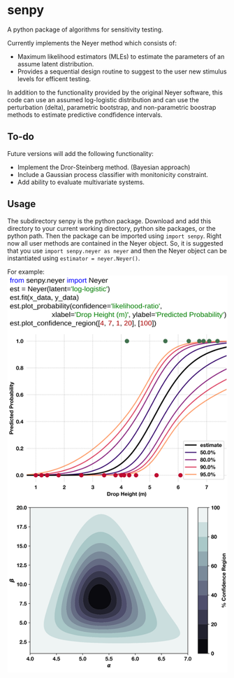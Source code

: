 # senpy
A python package of algorithms for sensitivity testing.

Currently implements the Neyer method which consists of:
  - Maximum likelihood estimators (MLEs) to estimate the parameters of an assume latent distribution.
  - Provides a sequential design routine to suggest to the user new stimulus levels for efficent testing.
  
In addition to the functionality provided by the original Neyer software, this code can use an assumed log-logistic distribution and can use the perturbation (delta), parametric bootstrap, and non-parametric boostrap methods to estimate predictive condfidence intervals. 
  
## To-do
Future versions will add the following functionality: 
  - Implement the Dror-Steinberg method. (Bayesian approach)
  - Include a Gaussian process classifier with monitonicity constraint.
  - Add ability to evaluate multivariate systems. 
  
## Usage
The subdirectory senpy is the python package. Download and add this directory to your current working directory, python site packages, or the python path. Then the package can be imported using `import senpy`. Right now all user methods are contained in the Neyer object. So, it is suggested that you use `import senpy.neyer as neyer` and then the Neyer object can be instantiated using `estimator = neyer.Neyer()`.

For example:
![Example code usage and output. Can be found at ./examples/composite.svg](./examples/composite.svg)
